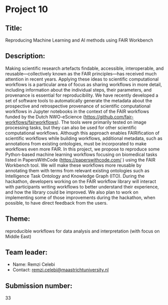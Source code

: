 # Project 10

## Title:

Reproducing Machine Learning and AI methods using FAIR Workbench

## Description:

Making scientific research artefacts findable, accessible,
interoperable, and reusable—collectively known as the FAIR
principles—has received much attention in recent years. Applying these
ideas to scientific computational workflows is a particular area of
focus as sharing workflows in more detail, including information about
the individual steps, their parameters, and provenance is essential
for reproducibility.  We have recently developed a set of software
tools to automatically generate the metadata about the prospective and
retrospective provenance of scientific computational workflows in
Jupyter notebooks in the context of the FAIR workflows funded by the
Dutch NWO-eScience
(https://github.com/fair-workflows/fairworkflows). The tools were
primarily tested on image processing tasks, but they can also be used
for other scientific computational workflows. Although this approach
enables FAIRification of scientific workflows while building
workflows, additional metadata, such as annotations from existing
ontologies, must be incorporated to make workflows even more FAIR.  In
this project, we propose to reproduce some Python-based machine
learning workflows focusing on biomedical tasks listed in
PapersWithCode (https://paperswithcode.com/ ) using the FAIR Workbench
tool. We will make these workflows more reusable by annotating them
with terms from relevant existing ontologies such as Intelligence Task
Ontology and Knowledge Graph (ITO).  During the hackathon, developers
working on the FAIR workflow library will interact with participants
writing workflows to better understand their experience, and how the
library could be improved. We also plan to work on implementing some
of those improvements during the hackathon, when possible, to have
direct feedback from the users.

## Theme:

reproducible workflows for data analysis and interpretation (with
focus on Middle East)

## Team leader:

 * Name: Remzi Celebi
 * Contact: remzi.celebi@maastrichtuniversity.nl
 
## Submission number:

33

